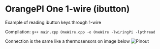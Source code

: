 # OrangePI One 1-wire (ibutton)
Example of reading ibutton keys through 1-wire

Compilation: `g++ main.cpp OneWire.cpp -o OneWire -lwiringPi -lpthread`

Connection is the same like a thermosensors on image below
![Pinout](http://micro-pi.ru/wp-content/uploads/2017/02/%D0%9F%D0%BE%D0%B4%D0%BA%D0%BB%D1%8E%D1%87%D0%B5%D0%BD%D0%B8%D0%B5-%D0%B4%D0%B0%D1%82%D1%87%D0%B8%D0%BA%D0%B0-%D1%82%D0%B5%D0%BC%D0%BF%D0%B5%D1%80%D0%B0%D1%82%D1%83%D1%80%D1%8B-DS18B20-%D0%BA-Orange-Pi-Banana-Pi-Raspberry-Pi.jpg)
